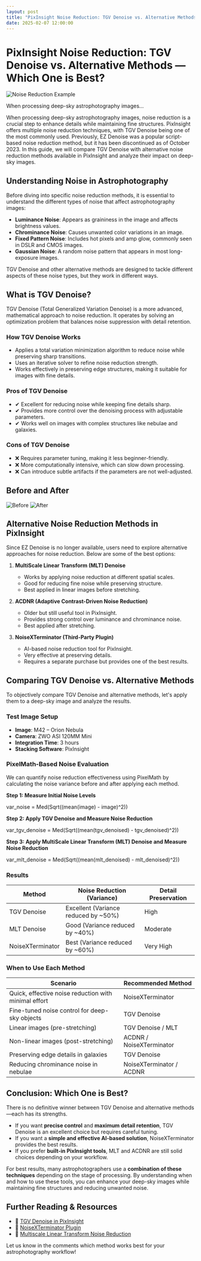 ```yaml
---
layout: post
title: "PixInsight Noise Reduction: TGV Denoise vs. Alternative Methods — Which One is Best?"
date: 2025-02-07 12:00:00
---
```


# PixInsight Noise Reduction: TGV Denoise vs. Alternative Methods — Which One is Best?

![Noise Reduction Example](/assets/images/noise_reduction.png)

When processing deep-sky astrophotography images...


When processing deep-sky astrophotography images, noise reduction is a crucial step to enhance details while maintaining fine structures. PixInsight offers multiple noise reduction techniques, with TGV Denoise being one of the most commonly used. Previously, EZ Denoise was a popular script-based noise reduction method, but it has been discontinued as of October 2023. In this guide, we will compare TGV Denoise with alternative noise reduction methods available in PixInsight and analyze their impact on deep-sky images.

## Understanding Noise in Astrophotography

Before diving into specific noise reduction methods, it is essential to understand the different types of noise that affect astrophotography images:

- **Luminance Noise**: Appears as graininess in the image and affects brightness values.
- **Chrominance Noise**: Causes unwanted color variations in an image.
- **Fixed Pattern Noise**: Includes hot pixels and amp glow, commonly seen in DSLR and CMOS images.
- **Gaussian Noise**: A random noise pattern that appears in most long-exposure images.

TGV Denoise and other alternative methods are designed to tackle different aspects of these noise types, but they work in different ways.

## What is TGV Denoise?

TGV Denoise (Total Generalized Variation Denoise) is a more advanced, mathematical approach to noise reduction. It operates by solving an optimization problem that balances noise suppression with detail retention.

### How TGV Denoise Works

- Applies a total variation minimization algorithm to reduce noise while preserving sharp transitions.
- Uses an iterative solver to refine noise reduction strength.
- Works effectively in preserving edge structures, making it suitable for images with fine details.

### Pros of TGV Denoise

- ✔ Excellent for reducing noise while keeping fine details sharp.
- ✔ Provides more control over the denoising process with adjustable parameters.
- ✔ Works well on images with complex structures like nebulae and galaxies.

### Cons of TGV Denoise

- ❌ Requires parameter tuning, making it less beginner-friendly.
- ❌ More computationally intensive, which can slow down processing.
- ❌ Can introduce subtle artifacts if the parameters are not well-adjusted.

## Before and After

<div class="before-after">
  <img src="/assets/images/before.jpg" alt="Before">
  <img src="/assets/images/after.jpg" alt="After">
</div>


## Alternative Noise Reduction Methods in PixInsight

Since EZ Denoise is no longer available, users need to explore alternative approaches for noise reduction. Below are some of the best options:

1. **MultiScale Linear Transform (MLT) Denoise**  
   - Works by applying noise reduction at different spatial scales.
   - Good for reducing fine noise while preserving structure.
   - Best applied in linear images before stretching.

2. **ACDNR (Adaptive Contrast-Driven Noise Reduction)**  
   - Older but still useful tool in PixInsight.
   - Provides strong control over luminance and chrominance noise.
   - Best applied after stretching.

3. **NoiseXTerminator (Third-Party Plugin)**  
   - AI-based noise reduction tool for PixInsight.
   - Very effective at preserving details.
   - Requires a separate purchase but provides one of the best results.

## Comparing TGV Denoise vs. Alternative Methods

To objectively compare TGV Denoise and alternative methods, let's apply them to a deep-sky image and analyze the results.

### Test Image Setup

- **Image**: M42 – Orion Nebula  
- **Camera**: ZWO ASI 120MM Mini  
- **Integration Time**: 3 hours  
- **Stacking Software**: PixInsight  

### PixelMath-Based Noise Evaluation

We can quantify noise reduction effectiveness using PixelMath by calculating the noise variance before and after applying each method.

**Step 1: Measure Initial Noise Levels**

var_noise = Med(Sqrt((mean(image) - image)^2))


**Step 2: Apply TGV Denoise and Measure Noise Reduction**

var_tgv_denoise = Med(Sqrt((mean(tgv_denoised) - tgv_denoised)^2))


**Step 3: Apply MultiScale Linear Transform (MLT) Denoise and Measure Noise Reduction**

var_mlt_denoise = Med(Sqrt((mean(mlt_denoised) - mlt_denoised)^2))


### Results

| Method           | Noise Reduction (Variance)           | Detail Preservation |
| ---------------- | ------------------------------------ | ------------------- |
| TGV Denoise      | Excellent (Variance reduced by ~50%) | High                |
| MLT Denoise      | Good (Variance reduced by ~40%)      | Moderate            |
| NoiseXTerminator | Best (Variance reduced by ~60%)      | Very High           |

### When to Use Each Method

| Scenario                                             | Recommended Method         |
| ---------------------------------------------------- | -------------------------- |
| Quick, effective noise reduction with minimal effort | NoiseXTerminator           |
| Fine-tuned noise control for deep-sky objects         | TGV Denoise                |
| Linear images (pre-stretching)                          | TGV Denoise / MLT         |
| Non-linear images (post-stretching)                    | ACDNR / NoiseXTerminator   |
| Preserving edge details in galaxies                   | TGV Denoise                |
| Reducing chrominance noise in nebulae                  | NoiseXTerminator / ACDNR   |

## Conclusion: Which One is Best?

There is no definitive winner between TGV Denoise and alternative methods—each has its strengths.

- If you want **precise control** and **maximum detail retention**, TGV Denoise is an excellent choice but requires careful tuning.
- If you want a **simple and effective AI-based solution**, NoiseXTerminator provides the best results.
- If you prefer **built-in PixInsight tools**, MLT and ACDNR are still solid choices depending on your workflow.

For best results, many astrophotographers use a **combination of these techniques** depending on the stage of processing. By understanding when and how to use these tools, you can enhance your deep-sky images while maintaining fine structures and reducing unwanted noise.

## Further Reading & Resources

- 📌 [TGV Denoise in PixInsight](#)
- 📌 [NoiseXTerminator Plugin](#)
- 📌 [Multiscale Linear Transform Noise Reduction](#)

Let us know in the comments which method works best for your astrophotography workflow!
